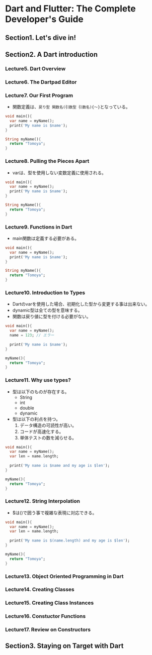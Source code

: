 # Dart and Flutter: The Complete Developer's Guide



## Section1. Let's dive in!


## Section2. A Dart introduction


### Lecture5. Dart Overview

### Lecture6. The Dartpad Editor

### Lecture7. Our First Program
- 関数定義は、```戻り型 関数名(引数型 引数名){～}```となっている。
```dart
void main(){
  var name = myName();
  print('My name is $name');
}

String myName(){
  return "Tomoya";
}
```

### Lecture8. Pulling the Pieces Apart
- varは、型を使用しない変数定義に使用される。

```dart
void main(){
  var name = myName();
  print('My name is $name');
}

String myName(){
  return "Tomoya";
}
```

### Lecture9. Functions in Dart
- main関数は定義する必要がある。
```dart
void main(){
  var name = myName();
  print('My name is $name');
}

String myName(){
  return "Tomoya";
}
```

### Lecture10. Introduction to Types
- Dartのvarを使用した場合、初期化した型から変更する事は出来ない。
- dynamic型は全ての型を意味する。
- 関数は戻り値に型を付ける必要がない。
```dart
void main(){
  var name = myName();
  name = 123; // エラー
  
  print('My name is $name');
}

myName(){
  return "Tomoya";
}

```


### Lecture11. Why use types?
- 型は以下のものが存在する。
    - String
    - int
    - double
    - dynamic
- 型は以下の利点を持つ。
    1. データ構造の可読性が高い。
    2. コードが高速化する。
    3. 単体テストの数を減らせる。

```dart
void main(){
  var name = myName();
  var len = name.length; 
  
  print('My name is $name and my age is $len');
}

myName(){
  return "Tomoya";
}

```

### Lecture12. String Interpolation
- $は()で囲う事で複雑な表現に対応できる。
```dart 
void main(){
  var name = myName();
  var len = name.length; 
  
  print('My name is $(name.length) and my age is $len');
}

myName(){
  return "Tomoya";
}
```

### Lecture13. Object Oriented Programming in Dart

### Lecture14. Creating Classes

### Lecture15. Creating Class Instances

### Lecture16. Constuctor Functions

### Lecture17. Review on Constructors


## Section3. Staying on Target with Dart